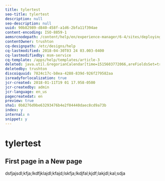 ```yaml
---
title: tylertest
seo-title: tylertest
description: null
seo-description: null
uuid: 90b82989-d840-458f-a1d6-2bfa11f394ae
content-encoding: ISO-8859-1
aemsrcnodepath: /content/help/en/experience-manager/6-4/sites/deploying/using/tylertest
contentOwner: trushton
cq-designpath: /etc/designs/help
cq-lastmodified: 2018-04-30T03 24 03.003-0400
cq-lastmodifiedby: msm-service
cq-template: /apps/help/templates/article-3
deleted: java.util.GregorianCalendar[time=1515603772066,areFieldsSet=true,areAllFieldsSet=true,lenient=false,zone=sun.util.calendar.ZoneInfo[id="GMT",offset=0,dstSavings=0,useDaylight=false,transitions=0,lastRule=null],firstDayOfWeek=1,minimalDaysInFirstWeek=1,ERA=1,YEAR=2018,MONTH=0,WEEK_OF_YEAR=2,WEEK_OF_MONTH=2,DAY_OF_MONTH=10,DAY_OF_YEAR=10,DAY_OF_WEEK=4,DAY_OF_WEEK_IN_MONTH=2,AM_PM=1,HOUR=5,HOUR_OF_DAY=17,MINUTE=2,SECOND=52,MILLISECOND=66,ZONE_OFFSET=0,DST_OFFSET=0]
deletedby: trushton
discoiquuid: 7824c17c-b8ea-4288-839d-926f279582aa
isreadyforlocalization: true
jcr-created: 2018-01-11T19 01 17.958-0500
jcr-createdby: admin
jcr-language: en_us
pagecreatedat: en
preview: true
sha1: 0b8276d9be63293476b4e2f04440daec8cd9a73b
index: y
internal: n
snippet: y
---
```


# tylertest

## First page in a New page
dsfjajsdl;kfja;lkdfjklajdl;kfajd;lskfja;lkdjfal;kjdf;lakjdl;kal;sdja

